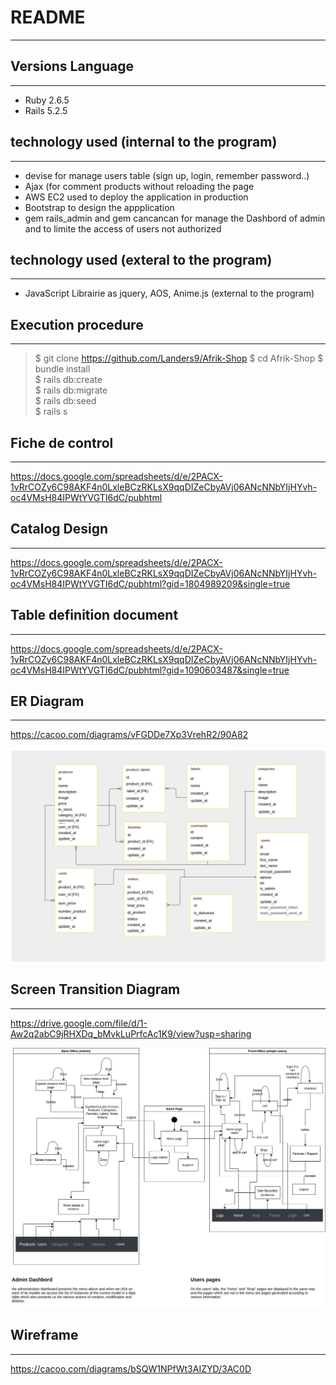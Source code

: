 # README
***

## Versions Language
***
- Ruby 2.6.5
- Rails 5.2.5

## technology used (internal to the program)
***
- devise for manage users table (sign up, login, remember password..)
- Ajax (for comment products without reloading the page
- AWS EC2 used to deploy the application in production
- Bootstrap to design the appplication
- gem rails_admin and gem cancancan for manage the Dashbord of admin and to limite the access of users not authorized

## technology used (exteral to the program)
***
- JavaScript Librairie as jquery, AOS, Anime.js (external to the program)

## Execution procedure
***
> $ git clone https://github.com/Landers9/Afrik-Shop
> $ cd Afrik-Shop
> $ bundle install  
> $ rails db:create  
> $ rails db:migrate  
> $ rails db:seed  
> $ rails s  

## Fiche de control
***
<https://docs.google.com/spreadsheets/d/e/2PACX-1vRrCOZy6C98AKF4n0LxleBCzRKLsX9qqDIZeCbyAVj06ANcNNbYIjHYvh-oc4VMsH84IPWtYVGTI6dC/pubhtml>

## Catalog Design
***
<https://docs.google.com/spreadsheets/d/e/2PACX-1vRrCOZy6C98AKF4n0LxleBCzRKLsX9qqDIZeCbyAVj06ANcNNbYIjHYvh-oc4VMsH84IPWtYVGTI6dC/pubhtml?gid=1804989209&single=true>

## Table definition document
***
<https://docs.google.com/spreadsheets/d/e/2PACX-1vRrCOZy6C98AKF4n0LxleBCzRKLsX9qqDIZeCbyAVj06ANcNNbYIjHYvh-oc4VMsH84IPWtYVGTI6dC/pubhtml?gid=1090603487&single=true>

## ER Diagram
***
<https://cacoo.com/diagrams/vFGDDe7Xp3VrehR2/90A82>

![DIAGRAM ER](/ertables.jpg "Diagram ER")


## Screen Transition Diagram
***
<https://drive.google.com/file/d/1-Aw2q2abC9jRHXDq_bMvkLuPrfcAc1K9/view?usp=sharing>

![Tansition diagram](/transition.png "Tansition diagram")


## Wireframe
***
<https://cacoo.com/diagrams/bSQW1NPfWt3AIZYD/3AC0D>
